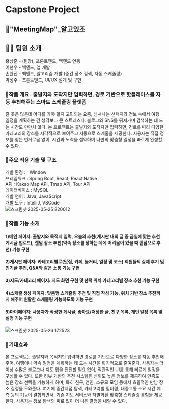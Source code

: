 # Capstone Project  
## 📌"MeetingMap"_알고있조  
## 🧑‍💻 팀원 소개
홍상준 - (팀장), 프론트엔드, 백엔드 연동  
어현우 - 백엔드, 앱 개발  
손완진 - 백엔드, 알고리즘 개발 (중간 장소 검색, 자동 스케줄링)  
박성주 - 프론트엔드, UI/UX 설계 및 구현  

### 📌작품 개요 : 출발지와 도착지만 입력하면, 경로 기반으로 핫플레이스를 자동 추천해주는 스마트 스케줄링 플랫폼  
갈 곳은 많은데 어디를 가야 할지 고민되는 요즘, 넘쳐나는 선택지와 정보 속에서 여행 일정을 계획하는 건 생각보다 큰 스트레스다. 블로그와 SNS를 뒤져가며 검색하는 데 드는 시간도 만만치 않다. 본 프로젝트는 출발지와 도착지만 입력하면, 경로를 따라 다양한 카테고리의 장소를 시각적으로 보여주고 자동으로 스케줄을 제공한다. 사용자는 직접 정보를 찾는 번거로움 없이, 시간과 노력을 절약하며 나만의 맞춤형 일정을 빠르게 완성할 수 있다.

### 📌주요 적용 기술 및 구조  
개발 환경 :　Window  
프레임워크 : Spring Boot, React, React Native  
API : Kakao Map API, Tmap API, Tour API  
데이터베이스 : MySQL  
개발 언어 : Java, JavaScript  
개발 도구 : IntelliJ, VSCode  
![스크린샷 2025-05-25 220012](https://github.com/user-attachments/assets/38090353-a309-43e5-90cf-3b228ef27cd7)  


### 📌작품 기능 소개  
#### 1)메인 페이지: 출발지와 목적지 입력, 오늘의 추천(게시판 내의 글 중 금일에 맞는 추천 게시글 업로드), 랜덤 장소 추천(약속 장소를 정하는 데에 어려움이 있을 때 랜덤으로 추천) 기능 구현  
#### 2)게시판 페이지: 카테고리별로(맛집, 카페, 놀거리, 일정 및 코스) 회원들의 실제 후기 및 인기글 추천, Q&A와 같은 소통 기능 구현  
#### 3)지도/카테고리 페이지: 지도 화면 구현 및 선택 위치 카테고리별 장소 추천 기능 구현    
#### 4)스케줄 생성 페이지: 맞춤형 스케줄링 추천 및 직접 작성 가능, 위치 기반 장소 추천까지 해주어 원활한 스케줄링 가능하도록 기능 구현
#### 5)마이페이지: 사용자가 작성한 게시글, 좋아요/저장한 글, 친구 목록, 개인 일정 목록 및 설정 기능 구현  
![스크린샷 2025-05-26 172523](https://github.com/user-attachments/assets/b8eb7d67-cbe4-497d-b981-fbcf17755f75)  

### 📌기대효과  
본 프로젝트는 출발지와 목적지만 입력하면 경로를 기반으로 다양한 장소를 자동 추천해주어, 여행이나 약속 일정을 계획하는 데 드는 시간을 획기적으로 줄여준다. 사용자는 더 이상 수많은 블로그나 지도 앱을 전전할 필요 없이, 직관적인 UI를 통해 빠르게 일정을 구성할 수 있다. 또한 리뷰 기반의 추천 시스템은 신뢰도 높은 정보를 제공하여 만족도 높은 장소 선택을 가능하게 하며, 특히 친구, 연인, 소규모 모임 등에서 효율적인 만남 장소 결정을 도와준다. 여기에 중간지점 탐색, 카테고리별 필터링, 대중교통 소요 시간 예측 등의 기능이 결합되면서, 기존 지도 서비스와 차별화된 맞춤형 스케줄링 경험을 제공한다. 사용자는 정보 탐색의 피로 없이 더 나은 결정을 내릴 수 있다.

